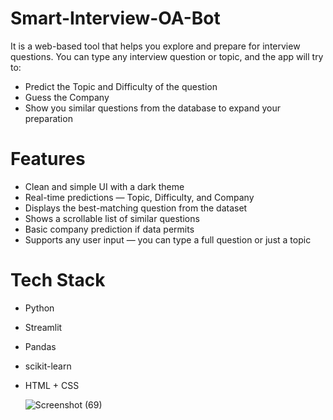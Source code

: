 # Smart-Interview-OA-Bot
It is a web-based tool that helps you explore and prepare for interview questions.
You can type any interview question or topic, and the app will try to:
 - Predict the Topic and Difficulty of the question
 - Guess the Company
 - Show you similar questions from the database to expand your preparation

# Features
 - Clean and simple UI with a dark theme
 - Real-time predictions — Topic, Difficulty, and Company
 - Displays the best-matching question from the dataset
 - Shows a scrollable list of similar questions
 - Basic company prediction if data permits
 - Supports any user input — you can type a full question or just a topic


# Tech Stack
 - Python
 - Streamlit
 - Pandas
 - scikit-learn
 - HTML + CSS

   ![Screenshot (69)](https://github.com/user-attachments/assets/10a92eda-eb53-45f9-9e08-c1ac1805b9db)
   
   
